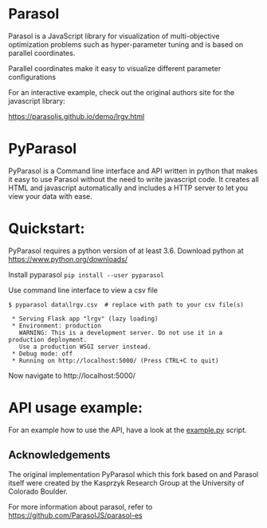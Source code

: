# Parasol
Parasol is a JavaScript library for visualization of multi-objective optimization problems 
such as hyper-parameter tuning and is based on parallel coordinates.

Parallel coordinates make it easy to visualize different parameter configurations

For an interactive example, check out the original authors site for the javascript library:

https://parasoljs.github.io/demo/lrgv.html
 
# PyParasol

PyParasol is a Command line interface and API written in python that makes it easy to use Parasol 
without the need to write javascript code. It creates all HTML and javascript automatically and 
includes a HTTP server to let you view your data with ease.


# Quickstart:

PyParasol requires a python version of at least 3.6. Download python at https://www.python.org/downloads/ 

Install pyparasol
`pip install --user pyparasol`

Use command line interface to view a csv file
```shell script
$ pyparasol data\lrgv.csv  # replace with path to your csv file(s)

 * Serving Flask app "lrgv" (lazy loading)
 * Environment: production
   WARNING: This is a development server. Do not use it in a production deployment.
   Use a production WSGI server instead.
 * Debug mode: off
 * Running on http://localhost:5000/ (Press CTRL+C to quit)
```
Now navigate to http://localhost:5000/

# API usage example:
For an example how to use the API, have a look at the [example.py](https://github.com/dominikandreas/pyparasol/blob/master/example.py) script.

## Acknowledgements
The original implementation PyParasol which this fork based on and Parasol itself were created by the
 Kasprzyk Research Group at the University of Colorado Boulder.
 
For more information about parasol, refer to https://github.com/ParasolJS/parasol-es